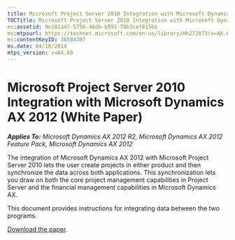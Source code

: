 ```yaml
---
title: Microsoft Project Server 2010 Integration with Microsoft Dynamics AX 2012 (White Paper)
TOCTitle: Microsoft Project Server 2010 Integration with Microsoft Dynamics AX 2012
ms:assetid: 9e101a47-5756-46db-b591-78b3cef815bb
ms:mtpsurl: https://technet.microsoft.com/en-us/library/Hh272873(v=AX.60)
ms:contentKeyID: 36584397
ms.date: 04/18/2014
mtps_version: v=AX.60
---
```


# Microsoft Project Server 2010 Integration with Microsoft Dynamics AX 2012 (White Paper) 


_**Applies To:** Microsoft Dynamics AX 2012 R2, Microsoft Dynamics AX 2012 Feature Pack, Microsoft Dynamics AX 2012_

The integration of Microsoft Dynamics AX 2012 with Microsoft Project Server 2010 lets the user create projects in either product and then synchronize the data across both applications. This synchronization lets you draw on both the core project management capabilities in Project Server and the financial management capabilities in Microsoft Dynamics AX.

This document provides instructions for integrating data between the two programs.

[Download the paper](http://go.microsoft.com/fwlink/?linkid=215155).

  


